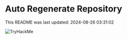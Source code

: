 # Auto Regenerate Repository

This README was last updated: 2024-08-26 03:31:02

 ![TryHackMe](https://tryhackme.com/badge/533634)